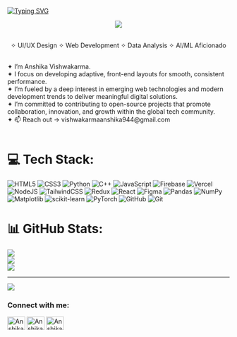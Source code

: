 <a href="https://git.io/typing-svg"><img src="https://readme-typing-svg.demolab.com?font=Fira+Code&weight=600&size=22&duration=4000&pause=1000&color=21BFF7&width=435&lines=I'm+Anshika+Vishwakarma+;UI%2FUX+Designer;Web+Developer;Leveling+up+in+more+domains" alt="Typing SVG" /></a>

<a href="www.linkedin.com/in/anshika-vishwakarma">
  <div align="center">
    <img src="https://komarev.com/ghpvc/?username=anshika944&label=+PROFILE+VIEWS+&color=497CF6"/>
  </div>
</a>
<br>
<div align="center">
  
  ✧ UI/UX Design ✧  Web Development ✧  Data Analysis ✧   AI/ML Aficionado

</div>
<br>
✦ I’m Anshika Vishwakarma.<br>
✦ I focus on developing adaptive, front-end layouts  for smooth, consistent performance.<br>
✦ I’m fueled by a deep interest in emerging web technologies and modern development trends to deliver meaningful digital solutions.<br>
✦ I’m committed to contributing to open-source projects that promote collaboration, innovation, and growth within the global tech community.<br>
✦ 📫 Reach out -> vishwakarmaanshika944@gmail.com<br>
</br>


# 💻 Tech Stack:
![HTML5](https://img.shields.io/badge/html5-%23E34F26.svg?style=for-the-badge&logo=html5&logoColor=white) ![CSS3](https://img.shields.io/badge/css3-%231572B6.svg?style=for-the-badge&logo=css3&logoColor=white) ![Python](https://img.shields.io/badge/python-3670A0?style=for-the-badge&logo=python&logoColor=ffdd54) ![C++](https://img.shields.io/badge/c++-%2300599C.svg?style=for-the-badge&logo=c%2B%2B&logoColor=white) ![JavaScript](https://img.shields.io/badge/javascript-%23323330.svg?style=for-the-badge&logo=javascript&logoColor=%23F7DF1E) ![Firebase](https://img.shields.io/badge/firebase-%23039BE5.svg?style=for-the-badge&logo=firebase) ![Vercel](https://img.shields.io/badge/vercel-%23000000.svg?style=for-the-badge&logo=vercel&logoColor=white) ![NodeJS](https://img.shields.io/badge/node.js-6DA55F?style=for-the-badge&logo=node.js&logoColor=white) ![TailwindCSS](https://img.shields.io/badge/tailwindcss-%2338B2AC.svg?style=for-the-badge&logo=tailwind-css&logoColor=white) ![Redux](https://img.shields.io/badge/redux-%23593d88.svg?style=for-the-badge&logo=redux&logoColor=white) ![React](https://img.shields.io/badge/react-%2320232a.svg?style=for-the-badge&logo=react&logoColor=%2361DAFB) ![Figma](https://img.shields.io/badge/figma-%23F24E1E.svg?style=for-the-badge&logo=figma&logoColor=white) ![Pandas](https://img.shields.io/badge/pandas-%23150458.svg?style=for-the-badge&logo=pandas&logoColor=white) ![NumPy](https://img.shields.io/badge/numpy-%23013243.svg?style=for-the-badge&logo=numpy&logoColor=white) ![Matplotlib](https://img.shields.io/badge/Matplotlib-%23ffffff.svg?style=for-the-badge&logo=Matplotlib&logoColor=black) ![scikit-learn](https://img.shields.io/badge/scikit--learn-%23F7931E.svg?style=for-the-badge&logo=scikit-learn&logoColor=white) ![PyTorch](https://img.shields.io/badge/PyTorch-%23EE4C2C.svg?style=for-the-badge&logo=PyTorch&logoColor=white) ![GitHub](https://img.shields.io/badge/github-%23121011.svg?style=for-the-badge&logo=github&logoColor=white) ![Git](https://img.shields.io/badge/git-%23F05033.svg?style=for-the-badge&logo=git&logoColor=white)

# 📊 GitHub Stats:
![](https://github-readme-stats.vercel.app/api?username=anshika944&theme=radical&hide_border=false&include_all_commits=false&count_private=false)<br/>
![](https://nirzak-streak-stats.vercel.app/?user=anshika944&theme=radical&hide_border=false)<br/>
![](https://github-readme-stats.vercel.app/api/top-langs/?username=anshika944&theme=radical&hide_border=false&include_all_commits=false&count_private=false&layout=compact)

---
[![](https://visitcount.itsvg.in/api?id=anshika944&icon=0&color=0)](https://visitcount.itsvg.in)


<h3 align="left">Connect with me:</h3>
<p align="left">
<a href="www.linkedin.com/in/anshika-vishwakarma" target="blank"><img align="center" src="https://raw.githubusercontent.com/rahuldkjain/github-profile-readme-generator/master/src/images/icons/Social/linked-in-alt.svg" alt="Anshika Vishwakarma" height="30" width="40" /></a>
<a href="(https://leetcode.com/u/anshzz09/)" target="blank"><img align="center" src="https://raw.githubusercontent.com/rahuldkjain/github-profile-readme-generator/master/src/images/icons/Social/leet-code.svg" alt="Anshika Vishwakarma" height="30" width="40" /></a>
<a href="https://www.codechef.com/users/anshzz09" target="blank"><img align="center" src="https://cdn.jsdelivr.net/npm/simple-icons@3.1.0/icons/codechef.svg" alt="Anshika Vishwakarma" height="30" width="40" /></a>
</p>


